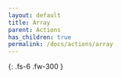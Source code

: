 ```yaml
---
layout: default
title: Array
parent: Actions
has_children: true
permalink: /docs/actions/array
---
```

{: .fs-6 .fw-300 }
